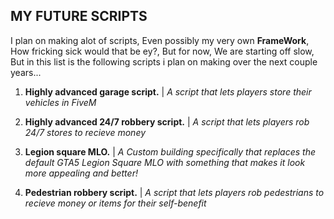 ## MY FUTURE SCRIPTS

I plan on making alot of scripts, Even possibly my very own **FrameWork**, How fricking sick would that be ey?, But for now, We are starting off slow, But in this list is the following scripts i plan on making over the next couple years...

1. **Highly advanced garage script.** | *A script that lets players store their vehicles in FiveM*

2. **Highly advanced 24/7 robbery script.** | *A script that lets players rob 24/7 stores to recieve money*

3. **Legion square MLO.** | *A Custom building specifically that replaces the default GTA5 Legion Square MLO with something that makes it look more appealing and better!*

4. **Pedestrian robbery script.** | *A script that lets players rob pedestrians to recieve money or items for their self-benefit*